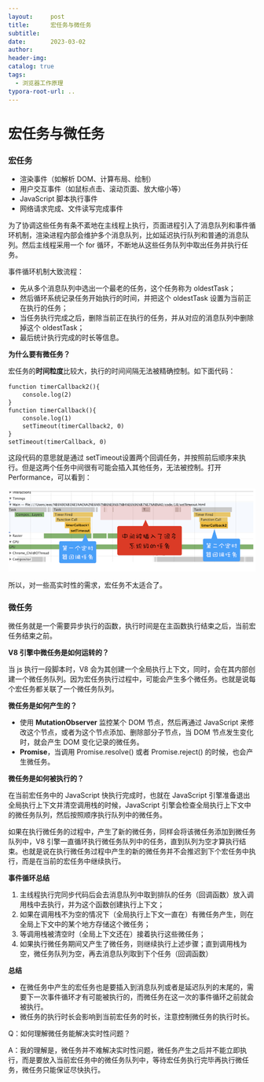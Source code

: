 ```yaml
---
layout:     post
title:      宏任务与微任务
subtitle:  
date:       2023-03-02
author:     
header-img: 
catalog: true
tags:
  - 浏览器工作原理
typora-root-url: ..
---
```


# 宏任务与微任务

### 宏任务

- 渲染事件（如解析 DOM、计算布局、绘制）
- 用户交互事件（如鼠标点击、滚动页面、放大缩小等）
- JavaScript 脚本执行事件
- 网络请求完成、文件读写完成事件

为了协调这些任务有条不紊地在主线程上执行，页面进程引入了消息队列和事件循环机制，渲染进程内部会维护多个消息队列，比如延迟执行队列和普通的消息队列。然后主线程采用一个 for 循环，不断地从这些任务队列中取出任务并执行任务。

事件循环机制大致流程：

- 先从多个消息队列中选出一个最老的任务，这个任务称为 oldestTask；
- 然后循环系统记录任务开始执行的时间，并把这个 oldestTask 设置为当前正在执行的任务；
- 当任务执行完成之后，删除当前正在执行的任务，并从对应的消息队列中删除掉这个 oldestTask；
- 最后统计执行完成的时长等信息。

**为什么要有微任务？**

宏任务的**时间粒度**比较大，执行的时间间隔无法被精确控制。如下面代码：

```
function timerCallback2(){
	console.log(2)
}
function timerCallback(){
	console.log(1)
	setTimeout(timerCallback2, 0)
}
setTimeout(timerCallback, 0)
```

这段代码的意思就是通过 setTimeout设置两个回调任务，并按照前后顺序来执行。但是这两个任务中间很有可能会插入其他任务，无法被控制。打开 Performance，可以看到：

![image-20230302235302133](/../img/postImage/image-20230302235302133.png)

所以，对一些高实时性的需求，宏任务不太适合了。

### 微任务

微任务就是一个需要异步执行的函数，执行时间是在主函数执行结束之后，当前宏任务结束之前。

**V8 引擎中微任务是如何运转的？**

当 js 执行一段脚本时，V8 会为其创建一个全局执行上下文，同时，会在其内部创建一个微任务队列。因为宏任务执行过程中，可能会产生多个微任务。也就是说每个宏任务都关联了一个微任务队列。

**微任务是如何产生的？**

- 使用 **MutationObserver** 监控某个 DOM 节点，然后再通过 JavaScript 来修改这个节点，或者为这个节点添加、删除部分子节点，当 DOM 节点发生变化时，就会产生 DOM 变化记录的微任务。
- **Promise**，当调用 Promise.resolve() 或者 Promise.reject() 的时候，也会产生微任务。

**微任务是如何被执行的？**

在当前宏任务中的 JavaScript 快执行完成时，也就在 JavaScript 引擎准备退出全局执行上下文并清空调用栈的时候，JavaScript 引擎会检查全局执行上下文中的微任务队列，然后按照顺序执行队列中的微任务。

如果在执行微任务的过程中，产生了新的微任务，同样会将该微任务添加到微任务队列中，V8 引擎一直循环执行微任务队列中的任务，直到队列为空才算执行结束。也就是说在执行微任务过程中产生的新的微任务并不会推迟到下个宏任务中执行，而是在当前的宏任务中继续执行。

**事件循环总结**

1. 主线程执行完同步代码后会去消息队列中取到排队的任务（回调函数）放入调用栈中去执行，并为这个函数创建执行上下文；
2. 如果在调用栈不为空的情况下（全局执行上下文一直在）有微任务产生，则在全局上下文中的某个地方存储这个微任务；
3. 等调用栈被清空时（全局上下文还在）接着执行这些微任务；
4. 如果执行微任务期间又产生了微任务，则继续执行上述步骤；直到调用栈为空，微任务队列为空，再去消息队列取到下个任务（回调函数）

**总结**

- 在微任务中产生的宏任务也是要插入到消息队列或者是延迟队列的末尾的，需要下一次事件循环才有可能被执行的，而微任务在这一次的事件循环之前就会被执行。
- 微任务的执行时长会影响到当前宏任务的时长，注意控制微任务的执行时长。



Q：如何理解微任务能解决实时性问题？

A：我的理解是，微任务并不难解决实时性问题，微任务产生之后并不能立即执行，而是要放入当前宏任务中的微任务队列中，等待宏任务执行完毕再执行微任务，微任务只能保证尽快执行。
